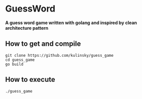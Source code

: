 # GuessWord

**A guess word game written with golang and inspired by clean architecture pattern**

## How to get and compile
```
git clone https://github.com/kulinsky/guess_game
cd guess_game
go build
```

## How to execute
```
./guess_game
```